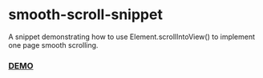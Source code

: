# smooth-scroll-snippet
A snippet demonstrating how to use Element.scrollIntoView() to implement one page smooth scrolling.
### [DEMO](https://smooth-scroll-snippet-knftwibliv.now.sh)
